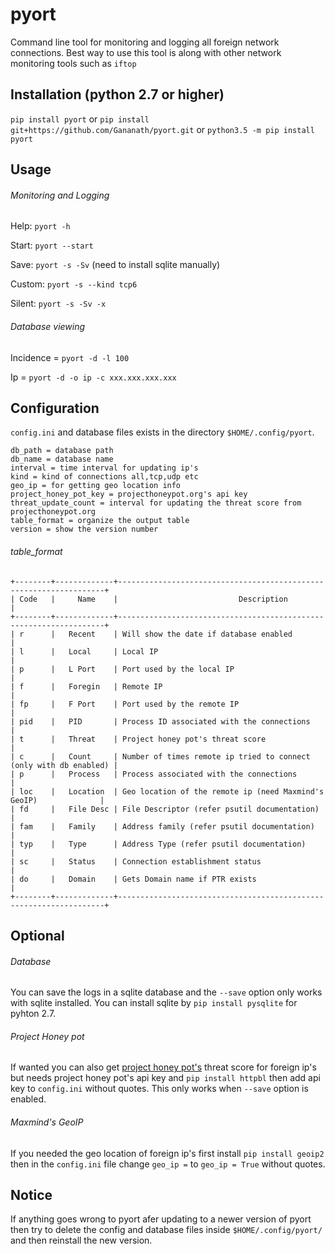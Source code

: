 # pyort
Command line tool for monitoring and logging all foreign network connections. Best way to use this tool is along with other network monitoring tools such as `iftop`

## Installation (python 2.7 or higher)
`pip install pyort` 
   or 
`pip install git+https://github.com/Gananath/pyort.git`
   or
`python3.5 -m pip install pyort`

 
## Usage

###### Monitoring and Logging
Help: `pyort -h`

Start: `pyort --start`

Save: `pyort -s -Sv` (need to install sqlite manually)

Custom: `pyort -s --kind tcp6`

Silent: `pyort -s -Sv -x`

###### Database viewing 
Incidence = `pyort -d -l 100`

Ip = `pyort -d -o ip -c xxx.xxx.xxx.xxx` 

## Configuration
`config.ini` and database files exists in the directory `$HOME/.config/pyort`. 
```
db_path = database path
db_name = database name
interval = time interval for updating ip's
kind = kind of connections all,tcp,udp etc
geo_ip = for getting geo location info
project_honey_pot_key = projecthoneypot.org's api key
threat_update_count = interval for updating the threat score from projecthoneypot.org
table_format = organize the output table
version = show the version number
```
###### table_format
```
+--------+-------------+-------------------------------------------------------------------+
| Code   |     Name    |                           Description                             |
+--------+-------------+-------------------------------------------------------------------+
| r      |   Recent    | Will show the date if database enabled                            |
| l      |   Local     | Local IP                                                          |
| p      |   L Port    | Port used by the local IP                                         |
| f      |   Foregin   | Remote IP                                                         |
| fp     |   F Port    | Port used by the remote IP                                        |
| pid    |   PID       | Process ID associated with the connections                        |
| t      |   Threat    | Project honey pot's threat score                                  |
| c      |   Count     | Number of times remote ip tried to connect (only with db enabled) |
| p      |   Process   | Process associated with the connections                           |
| loc    |   Location  | Geo location of the remote ip (need Maxmind's GeoIP)              |
| fd     |   File Desc | File Descriptor (refer psutil documentation)                      |
| fam    |   Family    | Address family (refer psutil documentation)                       |
| typ    |   Type      | Address Type (refer psutil documentation)                         |
| sc     |   Status    | Connection establishment status                                   |
| do     |   Domain    | Gets Domain name if PTR exists                                    |
+--------+-------------+-------------------------------------------------------------------+
```
## Optional

###### Database
You can save the logs in a sqlite database and the `--save` option only works with sqlite installed. You can install sqlite by `pip install pysqlite` for pyhton 2.7.

###### Project Honey pot
If wanted you can also get [project honey pot's](https://www.projecthoneypot.org/) threat score for foreign ip's but needs project honey pot's api key and `pip install httpbl` then add api key to `config.ini` without quotes. This only works when `--save` option is enabled.

###### Maxmind's GeoIP
If you needed the geo location of foreign ip's first install `pip install geoip2` then in the `config.ini` file change `geo_ip =` to `geo_ip = True` without quotes.

## Notice
If anything goes wrong to pyort afer updating to a newer version of pyort then try to delete the config and database files inside `$HOME/.config/pyort/` and then reinstall the new version.
